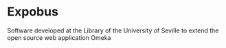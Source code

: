 # Expobus
Software developed at the Library of the University of Seville to extend the open source web application Omeka
